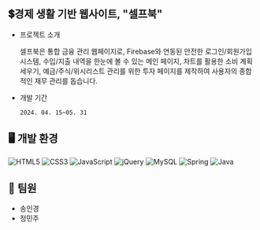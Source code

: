 ## 💲경제 생활 기반 웹사이트, "셀프북"

- 프로젝트 소개

  셀프북은 통합 금융 관리 웹페이지로, Firebase와 연동된 안전한 로그인/회원가입 시스템,
  수입/지출 내역을 한눈에 볼 수 있는 메인 페이지,
  차트를 활용한 소비 계획 세우기, 예금/주식/위시리스트 관리를 위한 투자 페이지를 제작하여
  사용자의 종합적인 재무 관리를 돕습니다.

- 개발 기간

      2024. 04. 15~05. 31

## 🖥️ 개발 환경

![HTML5](https://img.shields.io/badge/html5-%23E34F26.svg?style=for-the-badge&logo=html5&logoColor=white)
![CSS3](https://img.shields.io/badge/css3-%231572B6.svg?style=for-the-badge&logo=css3&logoColor=white)
![JavaScript](https://img.shields.io/badge/javascript-%23323330.svg?style=for-the-badge&logo=javascript&logoColor=%23F7DF1E)
![jQuery](https://img.shields.io/badge/jquery-%230769AD.svg?style=for-the-badge&logo=jquery&logoColor=white)
![MySQL](https://img.shields.io/badge/mysql-4479A1.svg?style=for-the-badge&logo=mysql&logoColor=white)
![Spring](https://img.shields.io/badge/spring-%236DB33F.svg?style=for-the-badge&logo=spring&logoColor=white)
![Java](https://img.shields.io/badge/java-%23ED8B00.svg?style=for-the-badge&logo=openjdk&logoColor=white)


## 👥 팀원

- 송인경
- 정민주

